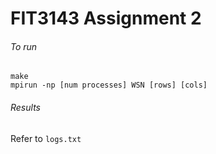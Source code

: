# FIT3143 Assignment 2

###### To run 
```make``` <br>
```mpirun -np [num processes] WSN [rows] [cols]```

###### Results
Refer to ```logs.txt```
